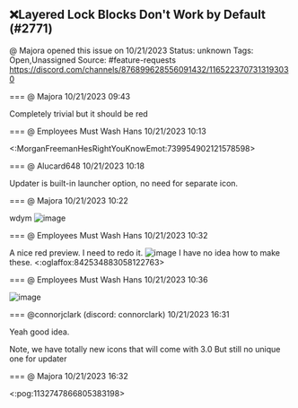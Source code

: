 ## ❌Layered Lock Blocks Don't Work by Default (#2771)
@ Majora opened this issue on 10/21/2023
Status: unknown
Tags: Open,Unassigned
Source: #feature-requests https://discord.com/channels/876899628556091432/1165223707313193030


=== @ Majora 10/21/2023 09:43

Completely trivial but it should be red

=== @ Employees Must Wash Hans 10/21/2023 10:13

<:MorganFreemanHesRightYouKnowEmot:739954902121578598>

=== @ Alucard648 10/21/2023 10:18

Updater is built-in launcher option, no need for separate icon.

=== @ Majora 10/21/2023 10:22

wdym
![image](https://cdn.discordapp.com/attachments/1165223707313193030/1165233603924471839/Screenshot_2023-10-21_032131.png?ex=65ec385c&is=65d9c35c&hm=36bbbf9588fc2a41a9402895471fa913fd08f7f808263a40bf89e83b7d8c5b4a&)

=== @ Employees Must Wash Hans 10/21/2023 10:32

A nice red preview.  I need to redo it.
![image](https://cdn.discordapp.com/attachments/1165223707313193030/1165236046334804059/ZCL_Icon_2.png?ex=65ec3aa2&is=65d9c5a2&hm=6fb9368118fe03b07e17d1ed30d38ce3ac82dc77e6b01a14d5cc4618ebac9f4f&)
I have no idea how to make these.  <:oglaffox:842534883058122763>

=== @ Employees Must Wash Hans 10/21/2023 10:36


![image](https://cdn.discordapp.com/attachments/1165223707313193030/1165237098694049973/ZCL_Icon_2.png?ex=65ec3b9d&is=65d9c69d&hm=1df34e143a29ee9d17a335c4887fbf0cbf2a1f073e35d2fe5100e6ca7f4d35e1&)

=== @connorjclark (discord: connorclark) 10/21/2023 16:31

Yeah good idea.

Note, we have totally new icons that will come with 3.0
But still no unique one for updater

=== @ Majora 10/21/2023 16:32

<:pog:1132747866805383198>
